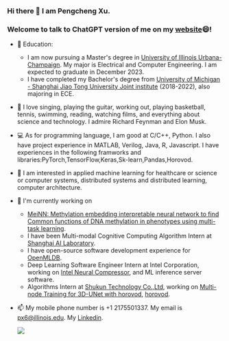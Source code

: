 ### Hi there 👋 I am Pengcheng Xu. 
### Welcome to talk to ChatGPT version of me on my [website](https://explcre.github.io/mychat/)😄!

<!--
**explcre/explcre** is a ✨ _special_ ✨ repository because its `README.md` (this file) appears on your GitHub profile.

Here are some ideas to get you started:

- 🔭 I’m currently working on ...
- 🌱 I’m currently learning ...
- 👯 I’m looking to collaborate on ...
- 🤔 I’m looking for help with ...
- 💬 Ask me about ...
- 📫 How to reach me: ...
- 😄 Pronouns: ...
- ⚡ Fun fact: ...
-->

- 🌱 Education:
    - I am now pursuing a Master's degree in [University of Illinois Urbana-Champaign](https://illinois.edu/). My major is Electrical and Computer Engineering. I am expected to graduate in December 2023. 
    - I have completed my Bachelor's degree from [University of Michigan - Shanghai Jiao Tong University Joint institute](https://www.ji.sjtu.edu.cn) (2018-2022), also majoring in ECE. 
- 🎸 I love singing, playing the guitar, working out, playing basketball, tennis, swimming, reading, watching films, and everything about science and technology. I admire Richard Feynman and Elon Musk. 
- 💻 As for programming language, I am good at C/C++, Python. I also have project experience in MATLAB, Verilog, Java, R, Javascript. I have experiences in the following framworks and libraries:PyTorch,TensorFlow,Keras,Sk-learn,Pandas,Horovod.
- 🔭 I am interested in applied machine learning for healthcare or science or computer systems, distributed systems and distributed learning, computer architecture.
- 💼 I'm currently working on 
    - [MeiNN: Methylation embedding interpretable neural 
network to find Common functions of DNA methylation in 
phenotypes using multi-task learning](https://github.com/explcre/Adaptable-and-intrepretable-multi-task-learning-based-gene-level-methylation-estimation). 
    - I have been Multi-modal Cognitive Computing Algorithm Intern at [Shanghai AI Laboratory](www.shlab.org.cn).
    - I have open-source software development experience for [OpenMLDB](https://github.com/4paradigm/OpenMLDB).
    - Deep Learning Software Engineer Intern at Intel Corporation, working on [Intel Neural Compressor](https://github.com/intel/neural-compressor), and ML inference server software. 
    - Algorithms Intern at [Shukun Technology Co.,Ltd](https://www.shukun.net), working on [Multi-node Training for 3D-UNet with horovod](https://github.com/explcre/SHUKUN-Technology-AlgorithmIntern-MultiNodeTraining-for-DLmodels-Horovod-ConfigurationTutorial-Perf), [horovod](https://github.com/horovod/horovod). 
    
- 📫 My mobile phone number is +1 2175501337. My email is px6@illinois.edu. My [Linkedin](https://www.linkedin.com/in/pengcheng-xu-ryan/).




    ![](https://github-readme-stats.vercel.app/api?username=explcre)

